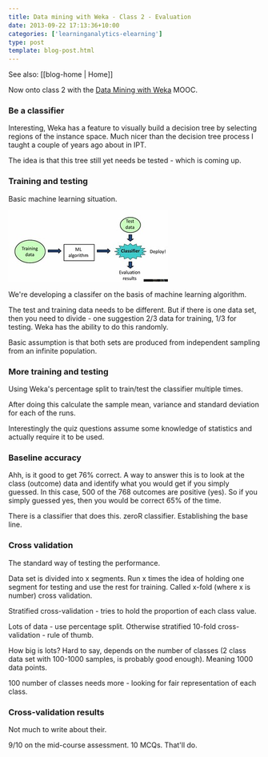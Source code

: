 ```yaml
---
title: Data mining with Weka - Class 2 - Evaluation
date: 2013-09-22 17:13:36+10:00
categories: ['learninganalytics-elearning']
type: post
template: blog-post.html
---
```


See also: [[blog-home | Home]]

Now onto class 2 with the [Data Mining with Weka](https://weka.waikato.ac.nz/dataminingwithweka/) MOOC.

### Be a classifier

Interesting, Weka has a feature to visually build a decision tree by selecting regions of the instance space. Much nicer than the decision tree process I taught a couple of years ago about in IPT.

The idea is that this tree still yet needs be tested - which is coming up.

### Training and testing

Basic machine learning situation.

[![The data mining process?](images/9867971713_ac3c2a1269_n.jpg)](http://www.flickr.com/photos/david_jones/9867971713/ "The data mining process? by David T Jones, on Flickr")

We're developing a classifer on the basis of machine learning algorithm.

The test and training data needs to be different. But if there is one data set, then you need to divide - one suggestion 2/3 data for training, 1/3 for testing. Weka has the ability to do this randomly.

Basic assumption is that both sets are produced from independent sampling from an infinite population.

### More training and testing

Using Weka's percentage split to train/test the classifier multiple times.

After doing this calculate the sample mean, variance and standard deviation for each of the runs.

Interestingly the quiz questions assume some knowledge of statistics and actually require it to be used.

### Baseline accuracy

Ahh, is it good to get 76% correct. A way to answer this is to look at the class (outcome) data and identify what you would get if you simply guessed. In this case, 500 of the 768 outcomes are positive (yes). So if you simply guessed yes, then you would be correct 65% of the time.

There is a classifier that does this. zeroR classifier. Establishing the base line.

### Cross validation

The standard way of testing the performance.

Data set is divided into x segments. Run x times the idea of holding one segment for testing and use the rest for training. Called x-fold (where x is number) cross validation.

Stratified cross-validation - tries to hold the proportion of each class value.

Lots of data - use percentage split. Otherwise stratified 10-fold cross-validation - rule of thumb.

How big is lots? Hard to say, depends on the number of classes (2 class data set with 100-1000 samples, is probably good enough). Meaning 1000 data points.

100 number of classes needs more - looking for fair representation of each class.

### Cross-validation results

Not much to write about their.

9/10 on the mid-course assessment. 10 MCQs. That'll do.